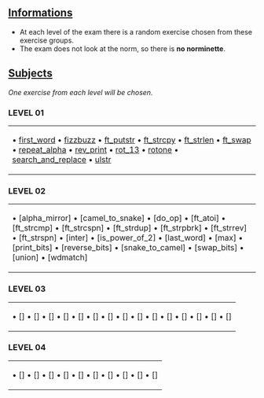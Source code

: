 ## <ins>Informations</ins>

- At each level of the exam there is a random exercise chosen from these exercise groups.
- The exam does not look at the norm, so there is **no norminette**.

## <ins>Subjects</ins>

*One exercise from each level will be chosen.*

### LEVEL 01

<table><tr><td>

• [first_word](https://github.com/TojoniainaR/Exam42_Rank02/Level%201/)
• [fizzbuzz](https://github.com/TojoniainaR/Exam42_Rank02/Level%201/)
• [ft_putstr](https://github.com/TojoniainaR/Exam42_Rank02/Level%201/)
• [ft_strcpy](https://github.com/TojoniainaR/Exam42_Rank02/Level%201/)
• [ft_strlen](https://github.com/TojoniainaR/Exam42_Rank02/Level%201/)
• [ft_swap](https://github.com/TojoniainaR/Exam42_Rank02/Level%201/)
• [repeat_alpha](https://github.com/TojoniainaR/Exam42_Rank02/Level%201/)
• [rev_print](https://github.com/TojoniainaR/Exam42_Rank02/Level%201/)
• [rot_13](https://github.com/TojoniainaR/Exam42_Rank02/Level%201/)
• [rotone](https://github.com/TojoniainaR/Exam42_Rank02/Level%201/)
• [search_and_replace](https://github.com/TojoniainaR/Exam42_Rank02/Level%201/)
• [ulstr](https://github.com/TojoniainaR/Exam42_Rank02/Level%201/)
</td></tr></table>

### LEVEL 02

<table><tr><td>

• [alpha_mirror]
• [camel_to_snake]
• [do_op]
• [ft_atoi]
• [ft_strcmp]
• [ft_strcspn]
• [ft_strdup]
• [ft_strpbrk]
• [ft_strrev]
• [ft_strspn]
• [inter]
• [is_power_of_2]
• [last_word]
• [max]
• [print_bits]
• [reverse_bits]
• [snake_to_camel]
• [swap_bits]
• [union]
• [wdmatch]
</td></tr></table>

### LEVEL 03

<table><tr><td>

• []
• []
• []
• []
• []
• []
• []
• []
• []
• []
• []
• []
• []
• []
• []
</td></tr></table>

### LEVEL 04

<table><tr><td>

• []
• []
• []
• []
• []
• []
• []
• []
• []
• []
</td></tr></table>
